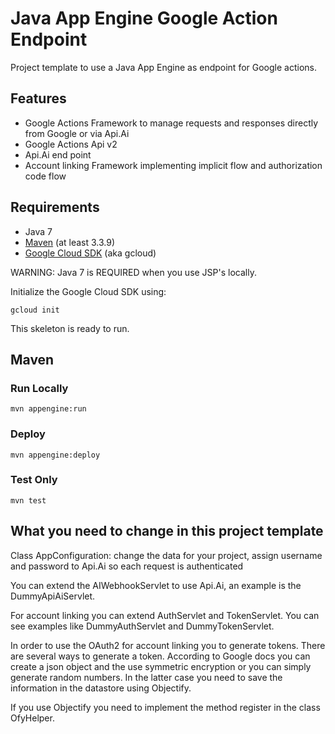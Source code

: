 Java App Engine Google Action Endpoint
======================================

Project template to use a Java App Engine as endpoint
for Google actions. 

## Features

- Google Actions Framework to manage requests and responses
directly from Google or via Api.Ai
- Google Actions Api v2
- Api.Ai end point
- Account linking Framework implementing implicit flow and
authorization code flow

## Requirements

* Java 7
* [Maven](https://maven.apache.org/download.cgi) (at least 3.3.9)
* [Google Cloud SDK](https://cloud.google.com/sdk/) (aka gcloud)

WARNING: Java 7 is REQUIRED when you use JSP's locally.

Initialize the Google Cloud SDK using:

    gcloud init

This skeleton is ready to run.

## Maven

### Run Locally

    mvn appengine:run

### Deploy

    mvn appengine:deploy

### Test Only

    mvn test


## What you need to change in this project template

Class AppConfiguration: change the data for your project, assign
username and password to Api.Ai so each request is authenticated

You can extend the AIWebhookServlet to use Api.Ai, an example is
the DummyApiAiServlet.

For account linking you can extend AuthServlet and TokenServlet.
You can see examples like DummyAuthServlet and DummyTokenServlet.

In order to use the OAuth2 for account linking you to generate
tokens. There are several ways to generate a token. According to
Google docs you can create a json object and the use symmetric
encryption or you can simply generate random numbers. In the latter
case you need to save the information in the datastore using
Objectify.

If you use Objectify you need to implement the method register
in the class OfyHelper.
